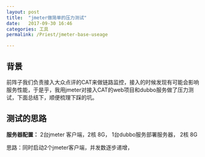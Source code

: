 ```yaml
---
layout: post  
title:  "jmeter做简单的压力测试"  
date:   2017-09-30 16:46  
categories: 工具  
permalink: /Priest/jmeter-base-useage

---
```


## 背景
前阵子我们负责接入大众点评的CAT来做链路监控，接入的时候发现有可能会影响服务性能，于是乎，我用jmeter对接入CAT的web项目和dubbo服务做了压力测试，下面总结下，顺便梳理下踩的坑。

## 测试的思路
**服务器配置：**
 2台jmeter 客户端，2核 8G，
 1台dubbo服务部署服务器， 2核 8G

 思路：同时启动2个jmeter客户端，并发数逐步递增，
